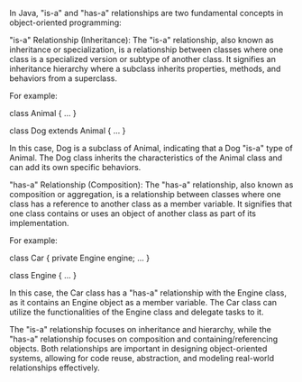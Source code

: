 In Java, "is-a" and "has-a" relationships are two fundamental concepts in object-oriented programming:

"is-a" Relationship (Inheritance):
The "is-a" relationship, also known as inheritance or specialization, is a relationship between classes where one class is a specialized version or subtype of another class. 
It signifies an inheritance hierarchy where a subclass inherits properties, methods, and behaviors from a superclass.

For example:

class Animal { ... }

class Dog extends Animal { ... }

In this case, Dog is a subclass of Animal, indicating that a Dog "is-a" type of Animal. 
The Dog class inherits the characteristics of the Animal class and can add its own specific behaviors.



"has-a" Relationship (Composition):
The "has-a" relationship, also known as composition or aggregation, is a relationship between classes where one class has a reference to another class as a member variable. 
It signifies that one class contains or uses an object of another class as part of its implementation.

For example:

class Car {
    private Engine engine;
    ...
}

class Engine { ... }

In this case, the Car class has a "has-a" relationship with the Engine class, as it contains an Engine object as a member variable. 
The Car class can utilize the functionalities of the Engine class and delegate tasks to it.

The "is-a" relationship focuses on inheritance and hierarchy, while the "has-a" relationship focuses on composition and containing/referencing objects. 
Both relationships are important in designing object-oriented systems, allowing for code reuse, abstraction, and modeling real-world relationships effectively.
